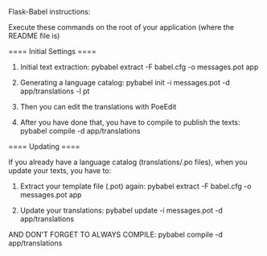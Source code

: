 Flask-Babel instructions:

Execute these commands on the root of your application (where the README file is)

==== Initial Settings ====

1. Initial text extraction: pybabel extract -F babel.cfg -o messages.pot app 

2. Generating a language catalog: pybabel init -i messages.pot -d app/translations -l pt

3. Then you can edit the translations with PoeEdit

4. After you have done that, you have to compile to publish the texts: pybabel compile -d app/translations

==== Updating ====

If you already have a language catalog (translations/.po files), when  you update your texts, you have to:

1. Extract your template file (.pot) again: pybabel extract -F babel.cfg -o messages.pot app

2. Update your translations: pybabel update -i messages.pot -d app/translations 


AND DON'T FORGET TO ALWAYS COMPILE: pybabel compile -d app/translations

